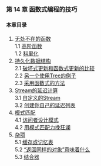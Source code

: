 ### 第 14 章 函数式编程的技巧 ###
#### 本章目录 ####
1.	[无处不在的函数](Course10.java)   
1.1	[高阶函数](Course11.java)   
1.2	[科里化](Course12.java)   
2.	[持久化数据结构](Course20.java)   
2.1	[破坏式更新和函数式更新的比较](Course21.java)   
2.2	[另一个使用Tree的例子](Course22.java)   
2.3	[采用函数式的方法](Course23.java)   
3.	[Stream的延迟计算](Course30.java)   
3.1	[自定义的Stream](Course31.java)   
3.2	[创建你自己的延迟列表](Course32.java)   
4.	[模式匹配](Course40.java)   
4.1	[访问者设计模式](Course41.java)   
4.2	[用模式匹配力挽狂澜](Course42.java)   
5.	[杂项](Course50.java)   
5.1	[缓存或记忆表](Course51.java)   
5.2	[“返回同样的对象”意味着什么](Course52.java)   
5.3	[结合器](Course53.java)   
